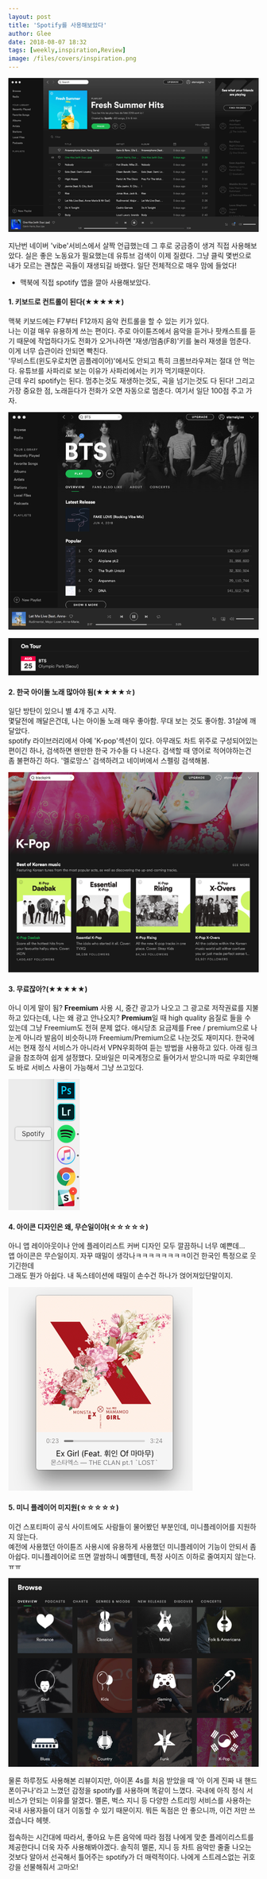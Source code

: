 ```yaml
---
layout: post
title: 'Spotify를 사용해보았다'
author: Glee
date: 2018-08-07 18:32
tags: [weekly,inspiration,Review]
image: /files/covers/inspiration.png
---
```






![Summer Hits 추천해주는거 보소!](/files/spotify-main.png)

지난번 네이버 'vibe'서비스에서 살짝 언급했는데 그 후로 궁금증이 생겨 직접 사용해보았다. 실은 좋은 노동요가 필요했는데 유튜브 검색이 이제 질렸다. 그냥 클릭 몇번으로 내가 모르는 괜찮은 곡들이 재생되길 바랬다. 일단 전체적으로 매우 맘에 들었다! 

 

* 맥북에 직접 spotify 앱을 깔아 사용해보았다.

 

#### 1. 키보드로 컨트롤이 된다(★★★★★)

맥북 키보드에는 F7부터 F12까지 음악 컨트롤을 할 수 있는 키가 있다.<br />나는 이걸 매우 유용하게 쓰는 편이다. 주로 아이튠즈에서 음악을 듣거나 팟캐스트를 듣기 때문에 작업하다가도 전화가 오거나하면 '재생/멈춤(F8)'키를 눌러 재생을 멈춘다. 이게 너무 습관이라 안되면 빡친다.<br />'무비스트(윈도우로치면 곰플레이어)'에서도 안되고 특히 크롬브라우져는 절대 안 먹는다. 유튜브를 사파리로 보는 이유가 사파리에서는 키가 먹기때문이다.<br />근데 우리 spotify는 된다. 멈추는것도 재생하는것도, 곡을 넘기는것도 다 된다! 그리고 가장 중요한 점, 노래듣다가 전화가 오면 자동으로 멈춘다. 여기서 일단 100점 주고 가자.

 

 

 

 

![방탄소년단이 있으니 되었다!](/files/spotify-bts.png)

![투어 일정도 알려준다니..!](/files/spotify-ontour.png)

 

#### 2. 한국 아이돌 노래 많아야 됨(★★★★☆)

일단 방탄이 있으니 별 4개 주고 시작.<br />몇달전에 깨달은건데, 나는 아이돌 노래 매우 좋아함. 무대 보는 것도 좋아함. 31살에 깨달았다. <br />spotify 라이브러리에서 아예 'K-pop'섹션이 있다. 아무래도 차트 위주로 구성되어있는 편이긴 하나, 검색하면 왠만한 한국 가수들 다 나온다. 검색할 때 영어로 적어야하는건 좀 불편하긴 하다. '멜로망스' 검색하려고 네이버에서 스펠링 검색해봄.

 

 

 

![난 분명히 프랑스로 우회해서 들어갔는데 케이팝이 뜨네?](/files/spotify-kpop.png)

#### 3. 무료잖아?(★★★★★)

아니 이게 말이 됨? **Freemium** 사용 시, 중간 광고가 나오고 그 광고로 저작권료를 지불하고 있다는데, 나는 왜 광고 안나오지?  **Premium**일 때 high quality 음질로 들을 수 있는데 그냥 Freemium도 전혀 문제 없다. 애시당초 요금제를 Free / premium으로 나눈게 아니라 발음이 비슷하니까 Freemium/Premium으로 나눈것도 재미지다. 한국에서는 현재 정식 서비스가 아니라서 VPN우회하여 듣는 방법을 사용하고 있다. 아래 링크 글을 참조하여 쉽게 설정했다. 모바일은 미국계정으로 들어가서 받으니까 따로 우회안해도 바로 서비스 사용이 가능해서 그냥 쓰고있다.<br />

[한국에서 PC/Mobile로 Spotify 사용하기]: https://medium.com/@pitzcarraldo/pc-mobile%EC%97%90%EC%84%9C-spotify-%EC%82%AC%EC%9A%A9%ED%95%98%EA%B8%B0-160f593b06dbb

 

 

 

![나만 때밀이 수건 생각나?](/files/spotify-appicon.png)

#### 4. 아이콘 디자인은 왜, 무슨일이야(☆☆☆☆☆)

아니 앱 레이아웃이나 안에 플레이리스트 커버 디자인 모두 깔끔하니 너무 예쁜데...<br />앱 아이콘은 무슨일이지. 자꾸 때밀이 생각나ㅋㅋㅋㅋㅋㅋㅋㅋ이건 한국인 특정으로 웃기긴한데<br />그래도 뭔가 아쉽다. 내 독스테이션에 때밀이 손수건 하나가 얹어져있단말이지.

 

 

 

![아이튠즈의 미니플레이어, 앨범아트 예쁘면 좋은 이유](/files/spotify-itunes.png)

#### 5. 미니 플레이어 미지원(☆☆☆☆☆)

이건 스포티파이 공식 사이트에도 사람들이 물어봤던 부분인데, 미니플레이어를 지원하지 않는다.<br />예전에 사용했던 아이튠즈 사용시에 유용하게 사용했던 미니플레이어 기능이 안되서 좀 아쉽다. 미니플레이어로 뜨면 깔쌈하니 예쁠텐데, 특정 사이즈 이하로 줄여지지 않는다.ㅠㅠ

 

 

 

![명료한 아이콘+텍스트 조합](/files/spotify-playlist.png)

물론 하루정도 사용해본 리뷰이지만, 아이폰 4s를 처음 받았을 때 '아 이게 진짜 내 핸드폰이구나'라고 느꼈던 감정을 spotify를 사용하며 똑같이 느꼈다. 국내에 아직 정식 서비스가 안되는 이유를 알겠다. 멜론, 벅스 지니 등 다양한 스트리밍 서비스를 사용하는 국내 사용자들이 대거 이동할 수 있기 때문이지. 뭐든 독점은 안 좋으니까, 이건 저만 쓰겠습니다 헤헷. 

접속하는 시간대에 따라서, 좋아요 누른 음악에 따라 점점 나에게 맞춘 플레이리스트를 제공한다니 더욱 자주 사용해봐야겠다. 솔직히 멜론, 지니 등 차트 음악만 줄줄 나오는 것보다 알아서 선곡해서 틀어주는 spotify가 더 매력적이다. 나에게 스트레스없는 귀호강을 선물해줘서 고마오! 



